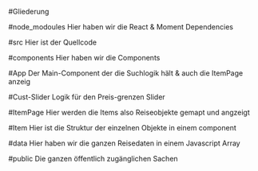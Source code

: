 #Gliederung

#node_modoules
Hier haben wir die React & Moment Dependencies

#src
Hier ist der Quellcode

#components
Hier haben wir die Components

#App 
Der Main-Component der die Suchlogik hält & auch die ItemPage anzeig

#Cust-Slider
Logik für den Preis-grenzen Slider

#ItemPage
Hier werden die Items also Reiseobjekte gemapt und angzeigt

#Item
Hier ist die Struktur der einzelnen Objekte in einem component

#data
Hier haben wir die ganzen Reisedaten in einem Javascript Array

#public
Die ganzen öffentlich zugänglichen Sachen
